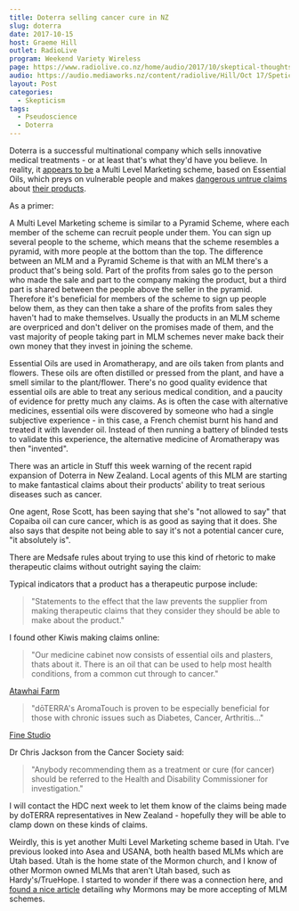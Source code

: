 ```yaml
---
title: Doterra selling cancer cure in NZ
slug: doterra
date: 2017-10-15
host: Graeme Hill
outlet: RadioLive
program: Weekend Variety Wireless
page: https://www.radiolive.co.nz/home/audio/2017/10/skeptical-thoughts-with-mark-honeychurch-and-robert-bartholomew.html
audio: https://audio.mediaworks.nz/content/radiolive/Hill/Oct 17/Speticalthoughts15_10_17.mp3
layout: Post
categories:
  - Skepticism
tags:
  - Pseudoscience
  - Doterra
---
```


Doterra is a successful multinational company which sells innovative medical treatments - or at least that's what they'd have you believe. In reality, it [appears to be](https://sciencebasedmedicine.org/doterra-multilevel-marketing-of-essential-oils/) a Multi Level Marketing scheme, based on Essential Oils, which preys on vulnerable people and makes [dangerous untrue claims](https://www.stuff.co.nz/national/health/97569498/essential-oil-sellers-believe-they-have-a-cure-for-cancer) about [their products](https://skeptoid.com/blog/2013/02/02/essential-oils-a-perfect-example-of-alternative-medicine-exaggeration/).

<!-- more -->

As a primer:

A Multi Level Marketing scheme is similar to a Pyramid Scheme, where each member of the scheme can recruit people under them. You can sign up several people to the scheme, which means that the scheme resembles a pyramid, with more people at the bottom than the top. The difference between an MLM and a Pyramid Scheme is that with an MLM there's a product that's being sold. Part of the profits from sales go to the person who made the sale and part to the company making the product, but a third part is shared between the people above the seller in the pyramid. Therefore it's beneficial for members of the scheme to sign up people below them, as they can then take a share of the profits from sales they haven't had to make themselves. Usually the products in an MLM scheme are overpriced and don't deliver on the promises made of them, and the vast majority of people taking part in MLM schemes never make back their own money that they invest in joining the scheme.

Essential Oils are used in Aromatherapy, and are oils taken from plants and flowers. These oils are often distilled or pressed from the plant, and have a smell similar to the plant/flower. There's no good quality evidence that essential oils are able to treat any serious medical condition, and a paucity of evidence for pretty much any claims. As is often the case with alternative medicines, essential oils were discovered by someone who had a single subjective experience - in this case, a French chemist burnt his hand and treated it with lavender oil. Instead of then running a battery of blinded tests to validate this experience, the alternative medicine of Aromatherapy was then "invented".

There was an article in Stuff this week warning of the recent rapid expansion of Doterra in New Zealand. Local agents of this MLM are starting to make fantastical claims about their products' ability to treat serious diseases such as cancer.

One agent, Rose Scott, has been saying that she's "not allowed to say" that Copaiba oil can cure cancer, which is as good as saying that it does. She also says that despite not being able to say it's not a potential cancer cure, "it absolutely is".

There are Medsafe rules about trying to use this kind of rhetoric to make therapeutic claims without outright saying the claim:

Typical indicators that a product has a therapeutic purpose include:

> "Statements to the effect that the law prevents the supplier from making therapeutic claims that they consider they should be able to make about the product."

I found other Kiwis making claims online:

> "Our medicine cabinet now consists of essential oils and plasters, thats about it. There is an oil that can be used to help most health conditions, from a common cut through to cancer."

[Atawhai Farm](http://www.atawhaifarm.co.nz/doterra-essential-oils)

> "dōTERRA's AromaTouch is proven to be especially beneficial for those with chronic issues such as Diabetes, Cancer, Arthritis..."

[Fine Studio](https://www.finestudionz.com/aromatouch)

Dr Chris Jackson from the Cancer Society said:

> "Anybody recommending them as a treatment or cure (for cancer) should be referred to the Health and Disability Commissioner for investigation."

I will contact the HDC next week to let them know of the claims being made by doTERRA representatives in New Zealand - hopefully they will be able to clamp down on these kinds of claims.

Weirdly, this is yet another Multi Level Marketing scheme based in Utah. I've previous looked into Asea and USANA, both health based MLMs which are Utah based. Utah is the home state of the Mormon church, and I know of other Mormon owned MLMs that aren't Utah based, such as Hardy's/TrueHope. I started to wonder if there was a connection here, and [found a nice article](https://religionnews.com/2017/06/20/10-reasons-mormons-dominate-multi-level-marketing-companies/) detailing why Mormons may be more accepting of MLM schemes.
